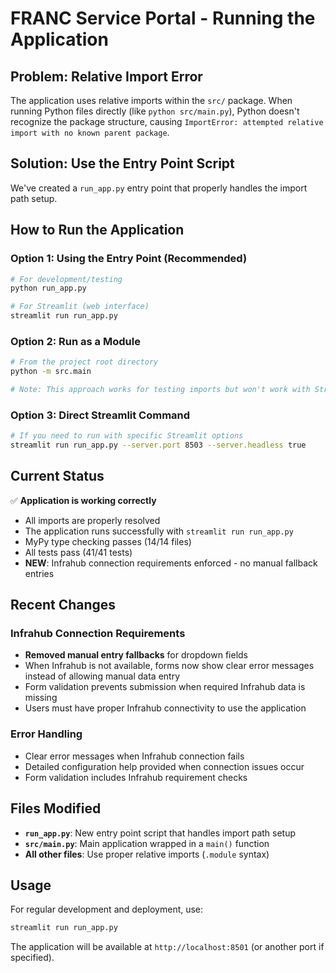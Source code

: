 # FRANC Service Portal - Running the Application

## Problem: Relative Import Error

The application uses relative imports within the `src/` package. When running Python files directly (like `python src/main.py`), Python doesn't recognize the package structure, causing `ImportError: attempted relative import with no known parent package`.

## Solution: Use the Entry Point Script

We've created a `run_app.py` entry point that properly handles the import path setup.

## How to Run the Application

### Option 1: Using the Entry Point (Recommended)
```bash
# For development/testing
python run_app.py

# For Streamlit (web interface)
streamlit run run_app.py
```

### Option 2: Run as a Module
```bash
# From the project root directory
python -m src.main

# Note: This approach works for testing imports but won't work with Streamlit
```

### Option 3: Direct Streamlit Command
```bash
# If you need to run with specific Streamlit options
streamlit run run_app.py --server.port 8503 --server.headless true
```

## Current Status

✅ **Application is working correctly**
- All imports are properly resolved
- The application runs successfully with `streamlit run run_app.py`
- MyPy type checking passes (14/14 files)
- All tests pass (41/41 tests)
- **NEW**: Infrahub connection requirements enforced - no manual fallback entries

## Recent Changes

### Infrahub Connection Requirements
- **Removed manual entry fallbacks** for dropdown fields
- When Infrahub is not available, forms now show clear error messages instead of allowing manual data entry
- Form validation prevents submission when required Infrahub data is missing
- Users must have proper Infrahub connectivity to use the application

### Error Handling
- Clear error messages when Infrahub connection fails
- Detailed configuration help provided when connection issues occur
- Form validation includes Infrahub requirement checks

## Files Modified

- **`run_app.py`**: New entry point script that handles import path setup
- **`src/main.py`**: Main application wrapped in a `main()` function
- **All other files**: Use proper relative imports (`.module` syntax)

## Usage

For regular development and deployment, use:
```bash
streamlit run run_app.py
```

The application will be available at `http://localhost:8501` (or another port if specified).
